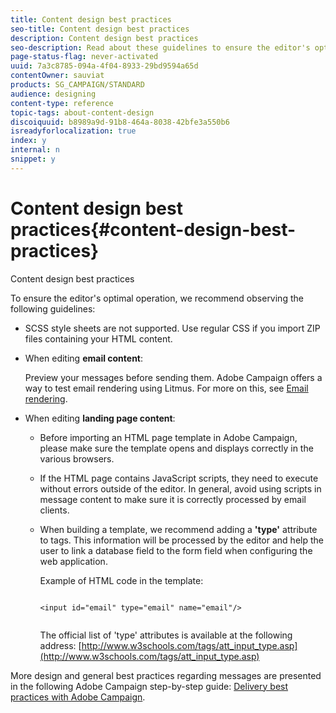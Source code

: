 ```yaml
---
title: Content design best practices
seo-title: Content design best practices
description: Content design best practices
seo-description: Read about these guidelines to ensure the editor's optimal operation.
page-status-flag: never-activated
uuid: 7a3c8785-094a-4f04-8933-29bd9594a65d
contentOwner: sauviat
products: SG_CAMPAIGN/STANDARD
audience: designing
content-type: reference
topic-tags: about-content-design
discoiquuid: b8989a9d-91b8-464a-8038-42bfe3a550b6
isreadyforlocalization: true
index: y
internal: n
snippet: y
---
```


# Content design best practices{#content-design-best-practices}

Content design best practices

To ensure the editor's optimal operation, we recommend observing the following guidelines:

* SCSS style sheets are not supported. Use regular CSS if you import ZIP files containing your HTML content.
* When editing **email content**:

  Preview your messages before sending them. Adobe Campaign offers a way to test email rendering using Litmus. For more on this, see [Email rendering](../../sending/using/email-rendering.md).

* When editing **landing page content**:

    * Before importing an HTML page template in Adobe Campaign, please make sure the template opens and displays correctly in the various browsers.
    * If the HTML page contains JavaScript scripts, they need to execute without errors outside of the editor. In general, avoid using scripts in message content to make sure it is correctly processed by email clients.
    * When building a template, we recommend adding a **'type'** attribute to  tags. This information will be processed by the editor and help the user to link a database field to the form field when configuring the web application.

      Example of HTML code in the template:

      ```    
      
      <input id="email" type="email" name="email"/>
         
      ```    
    
      The official list of 'type' attributes is available at the following address: [http://www.w3schools.com/tags/att_input_type.asp](http://www.w3schools.com/tags/att_input_type.asp)

More design and general best practices regarding messages are presented in the following Adobe Campaign step-by-step guide: [Delivery best practices with Adobe Campaign](https://docs.campaign.adobe.com/doc/standard/getting_started/en/ACS_DeliveryBestPractices.html ).
